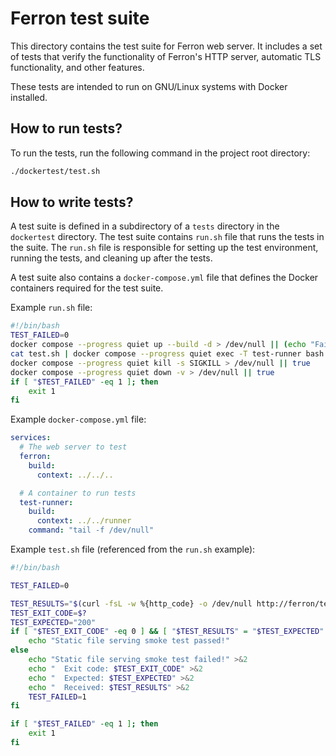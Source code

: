 # Ferron test suite

This directory contains the test suite for Ferron web server. It includes a set of tests that verify the functionality of Ferron's HTTP server, automatic TLS functionality, and other features.

These tests are intended to run on GNU/Linux systems with Docker installed.

## How to run tests?

To run the tests, run the following command in the project root directory:

```bash
./dockertest/test.sh
```

## How to write tests?

A test suite is defined in a subdirectory of a `tests` directory in the `dockertest` directory. The test suite contains `run.sh` file that runs the tests in the suite. The `run.sh` file is responsible for setting up the test environment, running the tests, and cleaning up after the tests.

A test suite also contains a `docker-compose.yml` file that defines the Docker containers required for the test suite.

Example `run.sh` file:

```bash
#!/bin/bash
TEST_FAILED=0
docker compose --progress quiet up --build -d > /dev/null || (echo "Failed to start containers for a test suite" >&2; exit 1)
cat test.sh | docker compose --progress quiet exec -T test-runner bash 2>&1 || TEST_FAILED=1
docker compose --progress quiet kill -s SIGKILL > /dev/null || true
docker compose --progress quiet down -v > /dev/null || true
if [ "$TEST_FAILED" -eq 1 ]; then
    exit 1
fi
```

Example `docker-compose.yml` file:

```yaml
services:
  # The web server to test
  ferron:
    build:
      context: ../../..

  # A container to run tests
  test-runner:
    build:
      context: ../../runner
    command: "tail -f /dev/null"
```

Example `test.sh` file (referenced from the `run.sh` example):

```bash
#!/bin/bash

TEST_FAILED=0

TEST_RESULTS="$(curl -fsL -w %{http_code} -o /dev/null http://ferron/test.txt || true)"
TEST_EXIT_CODE=$?
TEST_EXPECTED="200"
if [ "$TEST_EXIT_CODE" -eq 0 ] && [ "$TEST_RESULTS" = "$TEST_EXPECTED" ]; then
    echo "Static file serving smoke test passed!"
else
    echo "Static file serving smoke test failed!" >&2
    echo "  Exit code: $TEST_EXIT_CODE" >&2
    echo "  Expected: $TEST_EXPECTED" >&2
    echo "  Received: $TEST_RESULTS" >&2
    TEST_FAILED=1
fi

if [ "$TEST_FAILED" -eq 1 ]; then
    exit 1
fi
```
